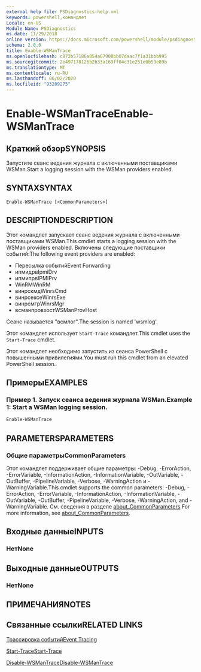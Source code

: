 ```yaml
---
external help file: PSDiagnostics-help.xml
keywords: powershell,командлет
Locale: en-US
Module Name: PSDiagnostics
ms.date: 11/29/2018
online version: https://docs.microsoft.com/powershell/module/psdiagnostics/enable-wsmantrace?view=powershell-7&WT.mc_id=ps-gethelp
schema: 2.0.0
title: Enable-WSManTrace
ms.openlocfilehash: c872b57186a854a67908bb07daac7f1a31bbb995
ms.sourcegitcommit: 2e497178126b2b33a169ff04c31e251e0b59e89b
ms.translationtype: MT
ms.contentlocale: ru-RU
ms.lasthandoff: 06/02/2020
ms.locfileid: "93209275"
---
```

# <span data-ttu-id="296a5-103">Enable-WSManTrace</span><span class="sxs-lookup"><span data-stu-id="296a5-103">Enable-WSManTrace</span></span>

## <span data-ttu-id="296a5-104">Краткий обзор</span><span class="sxs-lookup"><span data-stu-id="296a5-104">SYNOPSIS</span></span>
<span data-ttu-id="296a5-105">Запустите сеанс ведения журнала с включенными поставщиками WSMan.</span><span class="sxs-lookup"><span data-stu-id="296a5-105">Start a logging session with the WSMan providers enabled.</span></span>

## <span data-ttu-id="296a5-106">SYNTAX</span><span class="sxs-lookup"><span data-stu-id="296a5-106">SYNTAX</span></span>

```
Enable-WSManTrace [<CommonParameters>]
```

## <span data-ttu-id="296a5-107">DESCRIPTION</span><span class="sxs-lookup"><span data-stu-id="296a5-107">DESCRIPTION</span></span>
<span data-ttu-id="296a5-108">Этот командлет запускает сеанс ведения журнала с включенными поставщиками WSMan.</span><span class="sxs-lookup"><span data-stu-id="296a5-108">This cmdlet starts a logging session with the WSMan providers enabled.</span></span> <span data-ttu-id="296a5-109">Включены следующие поставщики событий:</span><span class="sxs-lookup"><span data-stu-id="296a5-109">The following event providers are enabled:</span></span>

- <span data-ttu-id="296a5-110">Пересылка событий</span><span class="sxs-lookup"><span data-stu-id="296a5-110">Event Forwarding</span></span>
- <span data-ttu-id="296a5-111">ипмидрв</span><span class="sxs-lookup"><span data-stu-id="296a5-111">IpmiDrv</span></span>
- <span data-ttu-id="296a5-112">ипмипрв</span><span class="sxs-lookup"><span data-stu-id="296a5-112">IPMIPrv</span></span>
- <span data-ttu-id="296a5-113">WinRM</span><span class="sxs-lookup"><span data-stu-id="296a5-113">WinRM</span></span>
- <span data-ttu-id="296a5-114">винрскмд</span><span class="sxs-lookup"><span data-stu-id="296a5-114">WinrsCmd</span></span>
- <span data-ttu-id="296a5-115">винрсексе</span><span class="sxs-lookup"><span data-stu-id="296a5-115">WinrsExe</span></span>
- <span data-ttu-id="296a5-116">винрсмгр</span><span class="sxs-lookup"><span data-stu-id="296a5-116">WinrsMgr</span></span>
- <span data-ttu-id="296a5-117">всманпровхост</span><span class="sxs-lookup"><span data-stu-id="296a5-117">WSManProvHost</span></span>

<span data-ttu-id="296a5-118">Сеанс называется "всмлог".</span><span class="sxs-lookup"><span data-stu-id="296a5-118">The session is named 'wsmlog'.</span></span>

<span data-ttu-id="296a5-119">Этот командлет использует `Start-Trace` командлет.</span><span class="sxs-lookup"><span data-stu-id="296a5-119">This cmdlet uses the `Start-Trace` cmdlet.</span></span>

<span data-ttu-id="296a5-120">Этот командлет необходимо запустить из сеанса PowerShell с повышенными привилегиями.</span><span class="sxs-lookup"><span data-stu-id="296a5-120">You must run this cmdlet from an elevated PowerShell session.</span></span>

## <span data-ttu-id="296a5-121">Примеры</span><span class="sxs-lookup"><span data-stu-id="296a5-121">EXAMPLES</span></span>

### <span data-ttu-id="296a5-122">Пример 1. Запуск сеанса ведения журнала WSMan.</span><span class="sxs-lookup"><span data-stu-id="296a5-122">Example 1: Start a WSMan logging session.</span></span>

```powershell
Enable-WSManTrace
```

## <span data-ttu-id="296a5-123">PARAMETERS</span><span class="sxs-lookup"><span data-stu-id="296a5-123">PARAMETERS</span></span>

### <span data-ttu-id="296a5-124">Общие параметры</span><span class="sxs-lookup"><span data-stu-id="296a5-124">CommonParameters</span></span>

<span data-ttu-id="296a5-125">Этот командлет поддерживает общие параметры: -Debug, -ErrorAction, -ErrorVariable, -InformationAction, -InformationVariable, -OutVariable, -OutBuffer, -PipelineVariable, -Verbose, -WarningAction и -WarningVariable.</span><span class="sxs-lookup"><span data-stu-id="296a5-125">This cmdlet supports the common parameters: -Debug, -ErrorAction, -ErrorVariable, -InformationAction, -InformationVariable, -OutVariable, -OutBuffer, -PipelineVariable, -Verbose, -WarningAction, and -WarningVariable.</span></span> <span data-ttu-id="296a5-126">См. сведения в разделе [about_CommonParameters](https://go.microsoft.com/fwlink/?LinkID=113216).</span><span class="sxs-lookup"><span data-stu-id="296a5-126">For more information, see [about_CommonParameters](https://go.microsoft.com/fwlink/?LinkID=113216).</span></span>

## <span data-ttu-id="296a5-127">Входные данные</span><span class="sxs-lookup"><span data-stu-id="296a5-127">INPUTS</span></span>

### <span data-ttu-id="296a5-128">Нет</span><span class="sxs-lookup"><span data-stu-id="296a5-128">None</span></span>

## <span data-ttu-id="296a5-129">Выходные данные</span><span class="sxs-lookup"><span data-stu-id="296a5-129">OUTPUTS</span></span>

### <span data-ttu-id="296a5-130">Нет</span><span class="sxs-lookup"><span data-stu-id="296a5-130">None</span></span>

## <span data-ttu-id="296a5-131">ПРИМЕЧАНИЯ</span><span class="sxs-lookup"><span data-stu-id="296a5-131">NOTES</span></span>

## <span data-ttu-id="296a5-132">Связанные ссылки</span><span class="sxs-lookup"><span data-stu-id="296a5-132">RELATED LINKS</span></span>

[<span data-ttu-id="296a5-133">Трассировка событий</span><span class="sxs-lookup"><span data-stu-id="296a5-133">Event Tracing</span></span>](/windows/desktop/ETW/event-tracing-portal)

[<span data-ttu-id="296a5-134">Start-Trace</span><span class="sxs-lookup"><span data-stu-id="296a5-134">Start-Trace</span></span>](start-trace.md)

[<span data-ttu-id="296a5-135">Disable-WSManTrace</span><span class="sxs-lookup"><span data-stu-id="296a5-135">Disable-WSManTrace</span></span>](Disable-WSManTrace.md)
